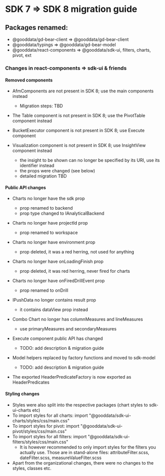 # SDK 7 => SDK 8 migration guide

## Packages renamed:

-   @gooddata/gd-bear-client => @gooddata/gd-bear-client
-   @gooddata/typings => @gooddata/gd-bear-model
-   @gooddata/react-components => @gooddata/sdk-ui, filters, charts, pivot, ext

### Changes in react-components => sdk-ui & friends

#### Removed components

-   AfmComponents are not present in SDK 8; use the main components instead

    -   Migration steps: TBD

-   The Table component is not present in SDK 8; use the PivotTable component instead

-   BucketExecutor component is not present in SDK 8; use Execute component

-   Visualization component is not present in SDK 8; use InsightView component instead

    -   the insight to be shown can no longer be specified by its URI, use its identifier instead
    -   the props were changed (see below)
    -   detailed migration TBD

#### Public API changes

-   Charts no longer have the sdk prop

    -   prop renamed to backend
    -   prop type changed to IAnalyticalBackend

-   Charts no longer have projectId prop

    -   prop renamed to workspace

-   Charts no longer have environment prop

    -   prop deleted, it was a red herring, not used for anything

-   Charts no longer have onLoadingFinish prop

    -   prop deleted, it was red herring, never fired for charts

-   Charts no longer have onFiredDrillEvent prop

    -   prop renamed to onDrill

-   IPushData no longer contains result prop

    -   it contains dataView prop instead

-   Combo Chart no longer has columnMeasures and lineMeasures

    -   use primaryMeasures and secondaryMeasures

-   Execute component public API has changed

    -   TODO: add description & migration guide

-   Model helpers replaced by factory functions and moved to sdk-model

    -   TODO: add description & migration guide

-   The exported HeaderPredicateFactory is now exported as HeaderPredicates

#### Styling changes

-   Styles were also split into the respective packages (chart styles to sdk-ui-charts etc)
-   To import styles for all charts: import "@gooddata/sdk-ui-charts/styles/css/main.css"
-   To import styles for pivot: import "@gooddata/sdk-ui-pivot/styles/css/main.css"
-   To import styles for all filters: import "@gooddata/sdk-ui-filters/styles/css/main.css"
    -   It is however recommended to only import styles for the filters you actually use. Those
        are in stand-alone files: attributeFilter.scss, dateFilter.scss, measureValueFilter.scss
-   Apart from the organizational changes, there were no changes to the styles, classes etc.
